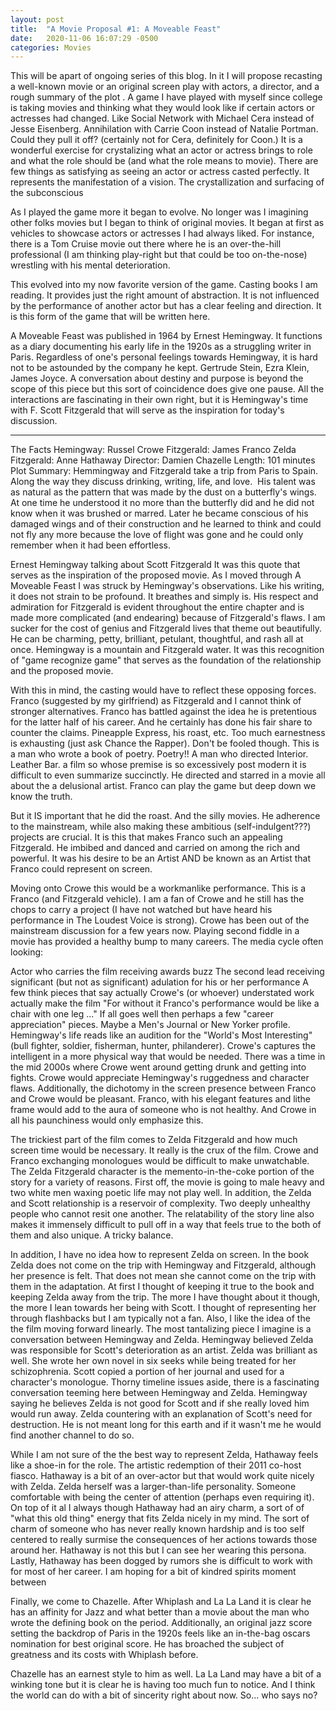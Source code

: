 ```yaml
---
layout: post
title:  "A Movie Proposal #1: A Moveable Feast"
date:   2020-11-06 16:07:29 -0500
categories: Movies
---
```

This will be apart of ongoing series of this blog. In it I will propose recasting a well-known movie or an original screen play with actors, a director, and a rough summary of the plot .
A game I have played with myself since college is taking movies and thinking what they would look like if certain actors or actresses had changed. Like Social Network with Michael Cera instead of Jesse Eisenberg. Annihilation with Carrie Coon instead of Natalie Portman. Could they pull it off? (certainly not for Cera, definitely for Coon.) It is a wonderful exercise for crystalizing what an actor or actress brings to role and what the role should be (and what the role means to movie). There are few things as satisfying as seeing an actor or actress casted perfectly. It represents the manifestation of a vision. The crystallization and surfacing of the subconscious  

As I played the game more it began to evolve. No longer was I imagining other folks movies but I began to think of original movies. It began at first as vehicles to showcase actors or actresses I had always liked. For instance, there is a Tom Cruise movie out there where he is an over-the-hill professional (I am thinking play-right but that could be too on-the-nose) wrestling with his mental deterioration. 

This evolved into my now favorite version of the game. Casting books I am reading. It provides just the right amount of abstraction. It is not influenced by the performance of another actor but has a clear feeling and direction.  It is this form of the game that will be written here. 

A Moveable Feast was published in 1964 by Ernest Hemingway. It functions as a diary documenting his early life in the 1920s as a struggling writer in Paris. Regardless of one's personal feelings towards Hemingway, it is hard not to be astounded by the company he kept. Gertrude Stein, Ezra Klein, James Joyce. A conversation about destiny and purpose is beyond the scope of this piece but this sort of coincidence does give one pause. All the interactions are fascinating in their own right, but it is Hemingway's time with F. Scott Fitzgerald that will serve as the inspiration for today's discussion. 

______________________________________________________________________________

The Facts
Hemingway: Russel Crowe
Fitzgerald: James Franco 
Zelda Fitzgerald: Anne Hathaway
Director: Damien Chazelle 
Length: 101 minutes 
Plot Summary: Hemmingway and Fitzgerald take a trip from Paris to Spain. Along the way they discuss drinking, writing, life, and love. 
﻿
His talent was as natural as the pattern that was made by the dust on a butterfly's wings. At one time he understood it no more than the butterfly did and he did not know when it was brushed or marred. Later he became conscious of his damaged wings and of their construction and he learned to think and could not fly any more because the love of flight was gone and he could only remember when it had been effortless. 

Ernest Hemingway talking about Scott Fitzgerald
It was this quote that serves as the inspiration of the proposed movie. As I moved through A Moveable Feast I was struck by Hemingway's observations. Like his writing, it does not strain to be profound. It breathes and simply is. His respect and admiration for Fitzgerald is evident throughout the entire chapter and is made more complicated (and endearing) because of Fitzgerald's flaws. I am sucker for the cost of genius and Fitzgerald lives that theme out beautifully. He can be charming, petty, brilliant, petulant, thoughtful, and rash all at once. Hemingway is a mountain and Fitzgerald water. It was this recognition of "game recognize game" that serves as the foundation of the relationship and the proposed movie.

With this in mind, the casting would have to reflect these opposing forces. Franco (suggested by my girlfriend) as Fitzgerald and I cannot think of  stronger alternatives. Franco has battled against the idea he is pretentious for the latter half of his career. And he certainly has done his fair share to counter the claims. Pineapple Express, his roast, etc. Too much earnestness is exhausting (just ask Chance the Rapper). Don't be fooled though. This is a man who wrote a book of poetry. Poetry!! A man who directed Interior. Leather Bar. a film so whose premise is so excessively post modern it is difficult to even summarize succinctly. He directed and starred in a movie  all about the a delusional artist. Franco can play the game but deep down we know the truth. 

But it IS important that he did the roast. And the silly movies. He adherence to the mainstream, while also making these ambitious (self-indulgent???) projects are crucial. It is this that makes Franco such an appealing Fitzgerald. He imbibed and danced and carried on among the rich and powerful.  It was his desire to be an Artist AND be known as an Artist that Franco could represent on screen. 

Moving onto Crowe this would be a workmanlike performance. This is a Franco (and Fitzgerald vehicle). I am a fan of Crowe and he still has the chops to carry a project (I have not watched but have heard his performance in The Loudest Voice is strong). Crowe has been out of the mainstream discussion for a few years now. Playing second fiddle in a movie has provided a healthy bump to many careers. The media cycle often looking: 

Actor who carries the film receiving awards buzz
The second lead receiving significant (but not as significant) adulation for his or her performance 
A few think pieces that say actually Crowe's (or whoever) understated work actually make the film "For without it Franco's performance would be like a chair with one leg ..."
If all goes well then perhaps a few "career appreciation" pieces. Maybe a Men's Journal or New Yorker profile. 
Hemingway's life reads like an audition for the "World's Most Interesting" (bull fighter, soldier, fisherman, hunter, philanderer). Crowe's captures the intelligent in a more physical way that would be needed. There was a time in the mid 2000s where Crowe went around getting drunk and getting into fights. Crowe would appreciate Hemingway's ruggedness and character flaws. Additionally, the dichotomy in the screen presence between Franco and Crowe would be pleasant. Franco, with his elegant features and lithe frame would add to the aura of someone who is not healthy. And Crowe in all his paunchiness would only emphasize this. 

The trickiest part of the film comes to Zelda Fitzgerald and how much screen time would be necessary. It really is the crux of the film. Crowe and Franco exchanging monologues would be difficult to make unwatchable. The Zelda Fitzgerald character is the memento-in-the-coke portion of the story for a variety of reasons. First off, the movie is going to male heavy and two white men waxing poetic life may not play well. In addition, the Zelda and Scott relationship is a reservoir of complexity.  Two deeply unhealthy people who cannot resit one another. The relatability of the story line also makes it immensely difficult to pull off in a way that feels true to the both of them and also unique. A tricky balance.  

In addition, I have no idea how to represent Zelda on screen. In the book Zelda does not come on the trip with Hemingway and Fitzgerald, although her presence is felt. That does not mean she cannot come on the trip with them in the adaptation. At first I thought of keeping it true to the book and keeping Zelda away from the trip. The more I have thought about it though, the more I lean towards her being with Scott. I thought of representing her through flashbacks but I am typically not a fan. Also, I like the idea of the the film moving forward linearly. The most tantalizing piece I imagine is a conversation between Hemingway and Zelda. Hemingway believed Zelda was responsible for Scott's deterioration as an artist.  Zelda was brilliant as well. She wrote her own novel in six seeks while being treated for her schizophrenia. Scott copied a portion of her journal and used for a character's monologue.  Thorny timeline issues aside, there is a fascinating conversation teeming here between Hemingway and Zelda. Hemingway saying he believes Zelda is not good for Scott and if she really loved him would run away. Zelda countering with an explanation of Scott's need for destruction. He is not meant long for this earth and if it wasn't me he would find another channel to do so. 

While I am not sure of the the best way to represent Zelda, Hathaway feels like a shoe-in for the role. The artistic redemption of their 2011 co-host fiasco. Hathaway is a bit of an over-actor but that would work quite nicely with Zelda. Zelda herself was a larger-than-life personality. Someone comfortable with being the center of attention (perhaps even requiring it).  On top of it al I always though Hathaway had an airy charm, a sort of of "what this old thing" energy that fits Zelda nicely in my mind. The sort of charm of someone who has never really known hardship and is too self centered to really surmise the consequences of her actions towards those around her. Hathaway is not this but I can see her wearing this persona. Lastly, Hathaway has been dogged by rumors she is difficult to work with for most of her career. I am hoping for a bit of kindred spirits moment between 

Finally, we come to Chazelle. After Whiplash and La La Land it is clear he has an affinity for Jazz and what better than a movie about the man who wrote the defining book on the period. Additionally, an original jazz score setting the backdrop of Paris in the 1920s feels like an in-the-bag oscars nomination for best original score. He has broached the subject of greatness and its costs with Whiplash before. 

Chazelle has an earnest style to him as well. La La Land may have a bit of a winking tone but it is clear he is having too much fun to notice. And I think the world can do with a bit of sincerity right about now. So... who says no? 